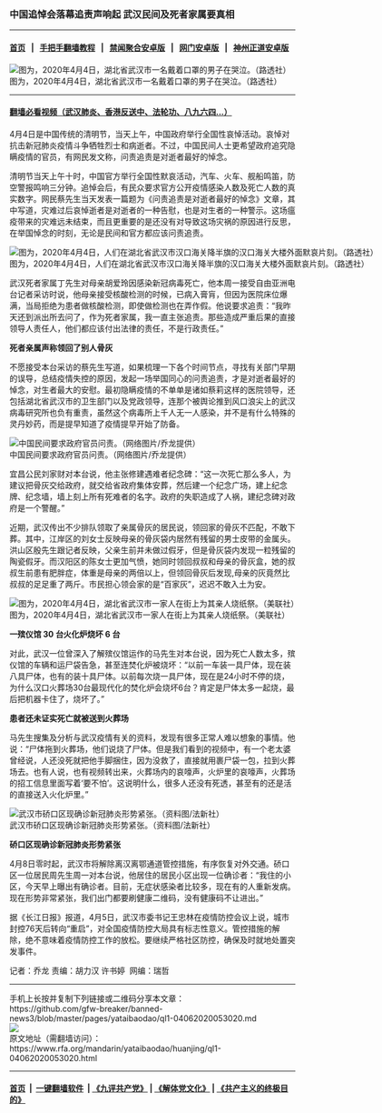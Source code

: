 ### 中国追悼会落幕追责声响起  武汉民间及死者家属要真相
------------------------

#### [首页](https://github.com/gfw-breaker/banned-news3/blob/master/README.md) &nbsp;&nbsp;|&nbsp;&nbsp; [手把手翻墙教程](https://github.com/gfw-breaker/guides/wiki) &nbsp;&nbsp;|&nbsp;&nbsp; [禁闻聚合安卓版](https://github.com/gfw-breaker/bn-android) &nbsp;&nbsp;|&nbsp;&nbsp; [网门安卓版](https://github.com/oGate2/oGate) &nbsp;&nbsp;|&nbsp;&nbsp; [神州正道安卓版](https://github.com/SzzdOgate/update) 



<div id="headerimg">
 <img alt="图为，2020年4月4日，湖北省武汉市一名戴着口罩的男子在哭泣。（路透社）" src="https://www.rfa.org/mandarin/yataibaodao/huanjing/ql1-04062020053020.html/2020-04-04T053525Z_1305023358_RC2HXF967H60_RTRMADP_3_HEALTH-CORONAVIRUS-CHINA.jpg/@@images/f612bf76-02d5-488e-8c28-c3477d79e958.jpeg" title="图为，2020年4月4日，湖北省武汉市一名戴着口罩的男子在哭泣。（路透社）"/>
 <div id="headerimgcontents">
  <div id="headerimgcaption">
   <span>
    图为，2020年4月4日，湖北省武汉市一名戴着口罩的男子在哭泣。（路透社）
   </span>
   <!-- zoomattribute -->
  </div>
  <!-- headerimgcaption -->
 </div>
 <!-- headerimagecontents -->
</div>

<hr/>


#### [翻墙必看视频（武汉肺炎、香港反送中、法轮功、八九六四...）](https://github.com/gfw-breaker/banned-news3/blob/master/pages/link3.md)

<div id="storytext">
 <div>
  <div class="slot_header">
  </div>
 </div>
 <p>
  4月4日是中国传统的清明节，当天上午，中国政府举行全国性哀悼活动。哀悼对抗击新冠肺炎疫情斗争牺牲烈士和病逝者。不过，中国民间人士更希望政府追究隐瞒疫情的官员，有网民发文称，问责追责是对逝者最好的悼念。
 </p>
 <p>
  清明节当天上午十时，中国官方举行全国性默哀活动，汽车、火车、舰船鸣笛，防空警报鸣响三分钟。追悼会后，有民众要求官方公开疫情感染人数及死亡人数的真实数字。网民蔡先生当天发表一篇题为《问责追责是对逝者最好的悼念》文章，其中写道，灾难过后哀悼逝者是对逝者的一种告慰，也是对生者的一种警示。这场瘟疫带来的灾难远未结束，而且更重要的是还没有对导致这场灾祸的原因进行反思，在举国悼念的时刻，无论是民间和官方都应该问责追责。
 </p>
 <p>
 </p>
 <p>
 </p>
 <p>
 </p>
 <p>
  <div class="image-inline captioned" style="width:1500px;">
   <div style="width:1500px;">
    <img alt="图为，2020年4月4日，人们在湖北省武汉市汉口海关降半旗的汉口海关大楼外面默哀片刻。（路透社）" src="https://www.rfa.org/mandarin/yataibaodao/huanjing/ql1-04062020053020.html/2020-04-04T052733Z_532923173_RC2HXF9120KF_RTRMADP_3_HEALTH-CORONAVIRUS-CHINA.jpg" title="图为，2020年4月4日，人们在湖北省武汉市汉口海关降半旗的汉口海关大楼外面默哀片刻。（路透社）"/>
   </div>
   <div class="image-caption">
    <span style="width:1500px;">
     图为，2020年4月4日，人们在湖北省武汉市汉口海关降半旗的汉口海关大楼外面默哀片刻。（路透社）
    </span>
    <span class="copyright">
    </span>
   </div>
  </div>
 </p>
 <p>
  武汉死者家属丁先生对母亲胡爱玲因感染新冠病毒死亡，他本周一接受自由亚洲电台记者采访时说，他母亲接受核酸检测的时候，已病入膏肓，但因为医院床位爆满，当局拒绝为患者做核酸检测，即使做检测也在弄作假。他说要求追责：“我昨天还到派出所去问了，作为死者家属，我一直主张追责。那些造成严重后果的直接领导人责任人，他们都应该付出法律的责任，不是行政责任。”
 </p>
 <p>
  <b>
  </b>
 </p>
 <p>
  <b>
   死者亲属声称领回了别人骨灰
  </b>
 </p>
 <p>
  <b>
  </b>
 </p>
 <p>
  不愿接受本台采访的蔡先生写道，如果梳理一下各个时间节点，寻找有关部门早期的误导，总结疫情失控的原因，发起一场举国同心的问责追责，才是对逝者最好的悼念，对生者最大的安慰。最初隐瞒疫情的不单单是诸如蔡莉这样的医院领导，还包括湖北省武汉市的卫生部门以及党政领导，连那个被舆论推到风口浪尖上的武汉病毒研究所也负有重责，虽然这个病毒所上千人无一人感染，并不是有什么特殊的灵丹妙药，而是提早知道了疫情提早开始了防备。
 </p>
 <p>
 </p>
 <p>
  <div class="image-inline captioned" style="width:800px;">
   <div style="width:800px;">
    <img alt="中国民间要求政府官员问责。（网络图片/乔龙提供）" src="https://www.rfa.org/mandarin/yataibaodao/huanjing/ql1-04062020053020.html/m0406-ql1p.jpg" title="中国民间要求政府官员问责。（网络图片/乔龙提供）"/>
   </div>
   <div class="image-caption">
    <span style="width:800px;">
     中国民间要求政府官员问责。（网络图片/乔龙提供）
    </span>
    <span class="copyright">
    </span>
   </div>
  </div>
 </p>
 <p>
  宜昌公民刘家财对本台说，他主张修建遇难者纪念碑：“这一次死亡那么多人，为建议把骨灰交给政府，就交给省政府集体安葬，然后建一个纪念广场，建上纪念牌、纪念墙，墙上刻上所有死难者的名字。政府的失职造成了人祸，建纪念碑对政府是一个警醒。”
 </p>
 <p>
  近期，武汉传出不少排队领取了亲属骨灰的居民说，领回家的骨灰不匹配，不敢下葬。其中，江岸区的刘女士反映母亲的骨灰袋内居然有残留的男士皮带的金属头。洪山区殷先生跟记者反映，父亲生前并未做过假牙，但是骨灰袋内发现一粒残留的陶瓷假牙。而汉阳区的陈女士更加气愤，她同时领回叔叔和母亲的骨灰盒，她的叔叔生前患有肥胖症，体重是母亲的两倍以上，但领回骨灰后发现,母亲的灰竟然比叔叔的足足重了两斤。市民担心领会家的是“百家灰”，迟迟不敢入土为安。
 </p>
 <p>
 </p>
 <p>
  <div class="image-inline captioned" style="width:1500px;">
   <div style="width:1500px;">
    <img alt="图为，2020年4月4日，湖北省武汉市一家人在街上为其亲人烧纸祭。（美联社）" src="https://www.rfa.org/mandarin/yataibaodao/huanjing/ql1-04062020053020.html/AP_20095477196897.jpg" title="图为，2020年4月4日，湖北省武汉市一家人在街上为其亲人烧纸祭。（美联社）"/>
   </div>
   <div class="image-caption">
    <span style="width:1500px;">
     图为，2020年4月4日，湖北省武汉市一家人在街上为其亲人烧纸祭。（美联社）
    </span>
    <span class="copyright">
    </span>
   </div>
  </div>
 </p>
 <p>
  <b>
   一殡仪馆
  </b>
  <b>
   30
  </b>
  <b>
   台火化炉烧坏
  </b>
  <b>
   6
  </b>
  <b>
   台
  </b>
 </p>
 <p>
  对此，武汉一位曾深入了解殡仪馆运作的马先生对本台说，因为死亡人数太多，殡仪馆的车辆和运尸袋告急，甚至连焚化炉被烧坏：“以前一车装一具尸体，现在装八具尸体，也有的装十具尸体。以前每次烧一具尸体，现在是24小时不停的烧，为什么汉口火葬场30台最现代化的焚化炉会烧坏6台？肯定是尸体太多一起烧，最后把机器卡住了，烧坏了。”
 </p>
 <p>
  <b>
   患者还未证实死亡就被送到火葬场
  </b>
 </p>
 <p>
  马先生搜集及分析与武汉疫情有关的资料，发现有很多正常人难以想象的事情。他说：“尸体拖到火葬场，他们说烧了尸体。但是我们看到的视频中，有一个老太婆曾经说，人还没死就把他手脚捆住，因为没救了，直接就用裹尸袋一包，拉到火葬场去。也有人说，也有视频转出来，火葬场内的哀嚎声，火炉里的哀嚎声，火葬场的招工信息里面写着‘要不怕’。这说明什么，很多人还没有死透，甚至有的还是活的直接送入火化炉里。”
 </p>
 <p>
 </p>
 <p>
  <div class="image-inline captioned" style="width:1500px;">
   <div style="width:1500px;">
    <img alt="武汉市硚口区现确诊新冠肺炎形势紧张。（资料图/法新社）" src="https://www.rfa.org/mandarin/yataibaodao/huanjing/ql1-04062020053020.html/000_1Q99XJ.jpg" title="武汉市硚口区现确诊新冠肺炎形势紧张。（资料图/法新社）"/>
   </div>
   <div class="image-caption">
    <span style="width:1500px;">
     武汉市硚口区现确诊新冠肺炎形势紧张。（资料图/法新社）
    </span>
    <span class="copyright">
    </span>
   </div>
  </div>
 </p>
 <p>
  <b>
   硚口区现确诊新冠肺炎形势紧张
  </b>
 </p>
 <p>
  4月8日零时起，武汉市将解除离汉离鄂通道管控措施，有序恢复对外交通。硚口区一位居民周先生周一对本台说，他居住的居民小区出现一位确诊者：“我住的小区，今天早上曝出有确诊者。目前，无症状感染者比较多，现在有的人重新发病。现在形势非常紧张，我们出门都要刷健康二维码，没有健康码不让进出。”
 </p>
 <p>
  据《长江日报》报道，4月5日，武汉市委书记王忠林在疫情防控会议上说，城市封控76天后转向“重启”，对全国疫情防控大局具有标志性意义。管控措施的解除，绝不意味着疫情防控工作的放松。要继续严格社区防控，确保及时就地处置突发事件。
 </p>
 <p>
  记者：乔龙 责编：胡力汉 许书婷  网编：瑞哲
 </p>
</div>

<hr/>
手机上长按并复制下列链接或二维码分享本文章：<br/>
https://github.com/gfw-breaker/banned-news3/blob/master/pages/yataibaodao/ql1-04062020053020.md <br/>
<a href='https://github.com/gfw-breaker/banned-news3/blob/master/pages/yataibaodao/ql1-04062020053020.md'><img src='https://github.com/gfw-breaker/banned-news3/blob/master/pages/yataibaodao/ql1-04062020053020.md.png'/></a> <br/>
原文地址（需翻墙访问）：https://www.rfa.org/mandarin/yataibaodao/huanjing/ql1-04062020053020.html


------------------------
#### [首页](https://github.com/gfw-breaker/banned-news3/blob/master/README.md) &nbsp;|&nbsp; [一键翻墙软件](https://github.com/gfw-breaker/nogfw/blob/master/README.md) &nbsp;| [《九评共产党》](https://github.com/gfw-breaker/9ping.md/blob/master/README.md#九评之一评共产党是什么) | [《解体党文化》](https://github.com/gfw-breaker/jtdwh.md/blob/master/README.md) | [《共产主义的终极目的》](https://github.com/gfw-breaker/gczydzjmd.md/blob/master/README.md)


<img src='http://gfw-breaker.win/banned-news3/pages/yataibaodao/ql1-04062020053020.md' width='0px' height='0px'/>